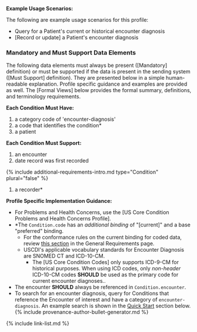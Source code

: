 
**Example Usage Scenarios:**

The following are example usage scenarios for this profile:

-   Query for a Patient's current or historical encounter diagnosis
-   [Record or update] a Patient's encounter diagnosis

### Mandatory and Must Support Data Elements

The following data elements must always be present ([Mandatory] definition) or must be supported if the data is present in the sending system ([Must Support] definition). They are presented below in a simple human-readable explanation. Profile specific guidance and examples are provided as well. The [Formal Views] below provides the formal summary, definitions, and terminology requirements.  

**Each Condition Must Have:**

1. a category code of 'encounter-diagnosis'
2. a code that identifies the condition*
3. a patient

**Each Condition Must Support:**

1. an encounter
2. <span class="bg-success" markdown="1">date record was first recorded</span><!-- new-content -->

<div class="bg-success" markdown="1">

{% include additional-requirements-intro.md type="Condition" plural="false" %}

1. a recorder*

</div><!-- new-content -->

**Profile Specific Implementation Guidance:**

* For Problems and Health Concerns, use the [US Core Condition Problems and Health Concerns Profile].
* \*The `Condition.code` has an *additional binding* of "[current]" and a base "preferred" binding.
  - For the conformance rules on the current binding for coded data, review [this section](general-requirements.html#current-binding-for-coded-elements) in the General Requirements page.
  - USCDI's applicable vocabulary standards for Encounter Diagnosis are SNOMED CT and ICD-10-CM.
    - The [US Core Condition Codes] only supports ICD-9-CM for historical purposes. <span class="bg-success" markdown="1">When using ICD codes, only *non-header* ICD-10-CM codes **SHOULD** be used as the primary code for current encounter diagnoses..</span><!-- new-content -->
* The encounter **SHOULD** always be referenced in `Condition.encounter`.
* To search for an encounter diagnosis, query for Conditions that reference the Encounter of interest and have a category of `encounter-diagnosis`. An example search is shown in the [Quick Start](#search) section below.
{% include provenance-author-bullet-generator.md %}

{% include link-list.md %}
